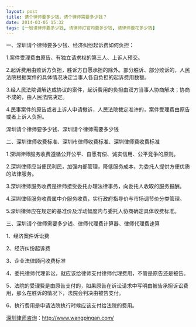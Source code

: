 ```yaml
---
layout: post
title: 请个律师要多少钱，请个律师需要多少钱？
date: 2014-03-05 15:32
tags: [一般请律师要多少钱, 请律师打官司要多少钱, 请律师要花多少钱]
---
```

一、深圳请个律师要多少钱、经济纠纷起诉费如何负担：

1.案件受理费由原告、有独立请求权的第三人、上诉人预交。

2.起诉费用由败诉方负担，胜诉方自愿承担的除外。部分胜诉、部分败诉的，人民法院根据案件的具体情况决定当事人各自负担的起诉费用数额。

3.经人民法院调解达成协议的案件，起诉费用的负担由双方当事人协商解决；协商不成的，由人民法院决定。

4.民事案件的原告或者上诉人申请撤诉，人民法院裁定准许的，案件受理费由原告或者上诉人负担。

深圳请个律师要多少钱、深圳请个律师需要多少钱

二、深圳律师收费标准、深圳市律师收费标准、深圳律师费收费标准

1.深圳律师服务收费遵循公开公平、自愿有偿、诚实信用、公平竞争的原则。

2.深圳律师应当便民利民，加强内部管理，降低服务成本，为委托人提供方便优质的法律服务。

3.深圳律师服务收费是律师接受委托办理法律事务，向委托人收取的服务报酬。

4.深圳律师服务收费属中介服务收费，实行政府指导价与市场调节价分类管理。

5.深圳律师应在规定的基准价及浮动幅度内与委托人协商确定具体收费标准。

三、深圳请个律师需要多少钱、律师代理费计算器、律师代理费速算

1、经济案件诉讼费

2、经济纠纷起诉费

3、企业法律顾问收费标准

4、委托律师代理诉讼，就应该给律师支付律师代理费用，不管是原告还是被告。

5、法院的受理费是由原告支付的，如果原告在诉讼请求中写明由被告承担诉讼费用，那么在胜诉的情况下，法院会判决由被告支付。

6、执行费用是申请法院执行时候应该支付给法院的费用。

<a href="http://www.wangpingan.com/">深圳律师咨询</a>：<a href="http://www.wangpingan.com/">http://www.wangpingan.com/</a>

